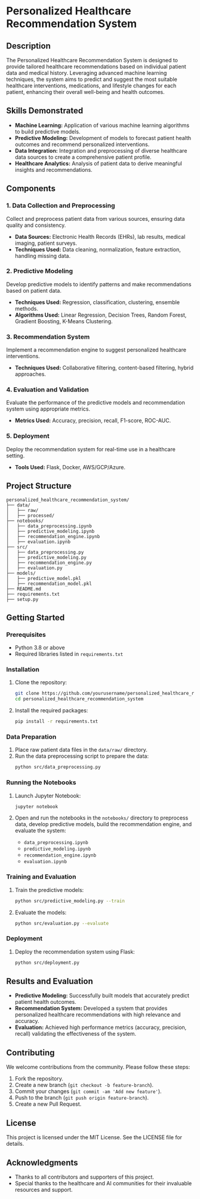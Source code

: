 # Personalized Healthcare Recommendation System

## Description

The Personalized Healthcare Recommendation System is designed to provide tailored healthcare recommendations based on individual patient data and medical history. Leveraging advanced machine learning techniques, the system aims to predict and suggest the most suitable healthcare interventions, medications, and lifestyle changes for each patient, enhancing their overall well-being and health outcomes.

## Skills Demonstrated

- **Machine Learning:** Application of various machine learning algorithms to build predictive models.
- **Predictive Modeling:** Development of models to forecast patient health outcomes and recommend personalized interventions.
- **Data Integration:** Integration and preprocessing of diverse healthcare data sources to create a comprehensive patient profile.
- **Healthcare Analytics:** Analysis of patient data to derive meaningful insights and recommendations.

## Components

### 1. Data Collection and Preprocessing

Collect and preprocess patient data from various sources, ensuring data quality and consistency.

- **Data Sources:** Electronic Health Records (EHRs), lab results, medical imaging, patient surveys.
- **Techniques Used:** Data cleaning, normalization, feature extraction, handling missing data.

### 2. Predictive Modeling

Develop predictive models to identify patterns and make recommendations based on patient data.

- **Techniques Used:** Regression, classification, clustering, ensemble methods.
- **Algorithms Used:** Linear Regression, Decision Trees, Random Forest, Gradient Boosting, K-Means Clustering.

### 3. Recommendation System

Implement a recommendation engine to suggest personalized healthcare interventions.

- **Techniques Used:** Collaborative filtering, content-based filtering, hybrid approaches.

### 4. Evaluation and Validation

Evaluate the performance of the predictive models and recommendation system using appropriate metrics.

- **Metrics Used:** Accuracy, precision, recall, F1-score, ROC-AUC.

### 5. Deployment

Deploy the recommendation system for real-time use in a healthcare setting.

- **Tools Used:** Flask, Docker, AWS/GCP/Azure.

## Project Structure

```
personalized_healthcare_recommendation_system/
├── data/
│   ├── raw/
│   ├── processed/
├── notebooks/
│   ├── data_preprocessing.ipynb
│   ├── predictive_modeling.ipynb
│   ├── recommendation_engine.ipynb
│   ├── evaluation.ipynb
├── src/
│   ├── data_preprocessing.py
│   ├── predictive_modeling.py
│   ├── recommendation_engine.py
│   ├── evaluation.py
├── models/
│   ├── predictive_model.pkl
│   ├── recommendation_model.pkl
├── README.md
├── requirements.txt
├── setup.py
```

## Getting Started

### Prerequisites

- Python 3.8 or above
- Required libraries listed in `requirements.txt`

### Installation

1. Clone the repository:
   ```bash
   git clone https://github.com/yourusername/personalized_healthcare_recommendation_system.git
   cd personalized_healthcare_recommendation_system
   ```

2. Install the required packages:
   ```bash
   pip install -r requirements.txt
   ```

### Data Preparation

1. Place raw patient data files in the `data/raw/` directory.
2. Run the data preprocessing script to prepare the data:
   ```bash
   python src/data_preprocessing.py
   ```

### Running the Notebooks

1. Launch Jupyter Notebook:
   ```bash
   jupyter notebook
   ```

2. Open and run the notebooks in the `notebooks/` directory to preprocess data, develop predictive models, build the recommendation engine, and evaluate the system:
   - `data_preprocessing.ipynb`
   - `predictive_modeling.ipynb`
   - `recommendation_engine.ipynb`
   - `evaluation.ipynb`

### Training and Evaluation

1. Train the predictive models:
   ```bash
   python src/predictive_modeling.py --train
   ```

2. Evaluate the models:
   ```bash
   python src/evaluation.py --evaluate
   ```

### Deployment

1. Deploy the recommendation system using Flask:
   ```bash
   python src/deployment.py
   ```

## Results and Evaluation

- **Predictive Modeling:** Successfully built models that accurately predict patient health outcomes.
- **Recommendation System:** Developed a system that provides personalized healthcare recommendations with high relevance and accuracy.
- **Evaluation:** Achieved high performance metrics (accuracy, precision, recall) validating the effectiveness of the system.

## Contributing

We welcome contributions from the community. Please follow these steps:

1. Fork the repository.
2. Create a new branch (`git checkout -b feature-branch`).
3. Commit your changes (`git commit -am 'Add new feature'`).
4. Push to the branch (`git push origin feature-branch`).
5. Create a new Pull Request.

## License

This project is licensed under the MIT License. See the LICENSE file for details.

## Acknowledgments

- Thanks to all contributors and supporters of this project.
- Special thanks to the healthcare and AI communities for their invaluable resources and support.
